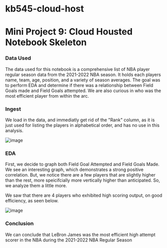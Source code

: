 # kb545-cloud-host

# Mini Project 9: Cloud Housted Notebook Skeleton

### Data Used

The data used for this notebook is a comprehensive list of NBA player regular season data from the 2021-2022 NBA season. It holds each players name, team, age, position, and a variety of season averages. The goal was to perform EDA and determine if there was a relationship between Field Goals made and Field Goals attempted. We are also curious in who was the most efficient player from within the arc.

### Ingest

We load in the data, and immediatly get rid of the "Rank" column, as it is just used for listing the players in alphabetical order, and has no use in this analysis.

![image](https://github.com/Ninsta22/kb545-cloud-host/assets/55768636/4ee23568-6dcf-432e-b9ac-6952624aaa37)


### EDA

First, we decide to graph both Field Goal Attempted and Field Goals Made. We see an interesting graph, which demonstrates a strong positive correlation. But, we notice there are a few players that are slightly higher than the rest, more speicifcially more vertically higher than anticipated. So, we analyze them a little more.

We saw that there are 4 players who exhibited high scoring output, on good efficiency, as seen below.

![image](https://github.com/Ninsta22/kb545-cloud-host/assets/55768636/3ac38cfe-e3df-4cd3-b133-20a6533b2e3a)


### Conclusion

We can conclude that LeBron James was the most efficient high attempt scorer in the NBA during the 2021-2022 NBA Regular Season

